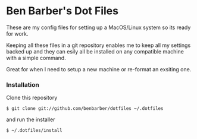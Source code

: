 # Ben Barber's Dot Files

These are my config files for setting up a MacOS/Linux system so its ready for work. 

Keeping all these files in a git repository enables me to keep all my settings backed up and they can esily all be installed on any compatible machine with a simple command.

Great for when I need to setup a new machine or re-format an exsiting one.

### Installation

Clone this repository

```
$ git clone git://github.com/benbarber/dotfiles ~/.dotfiles
```

and run the installer

```
$ ~/.dotfiles/install
```



